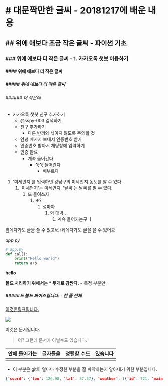 # # 대문짝만한 글씨 - 20181217에 배운 내용

## ## 위에 애보다 조금 작은 글씨 - 파이썬 기초

### ### 위에 애보다 더 작은 글씨 - 1. 카카오톡 챗봇 이용하기

#### #### 위에 애보다 더 작은 글씨

##### ##### 위에 애보다 더 작은 글씨

###### ###### 더 작은애

- 카카오톡 챗봇 친구 추가하기
  - @sspy-003 검색하기
  - 친구 추가하기
    - 다른 반꺼와 섞이지 않도록 주의할 것
  - 안녕 메시지 보내서 인증번호 받기
  - 인증번호 받아서 채팅창에 입력하기
  - 인증 완료
    - 계속 들어간다
      - 쭉쭉 들어간다
        - 배부르다



1. '미세먼지'를 입력하면 강남구의 미세먼지 농도를 알 수 있다.
   1. '미세먼지'는 미세먼지, '날씨'는 날씨를 알 수 있다.
      1. 또 들여쓰자
         1. 또?
            1. 설마아
               1. 와 대박..
                  1. 계속 들어가는구나



앞에다가도 글을 쓸 수 있고`hi!`뒤에다가도 글을 쓸 수 있어요

*app.py*

```python
# app.py
def cal():
    print("Hello world")
    return a+b
```

**hello**

**볼드 처리하기 위해서는 * 두개로 감싼다.** - 특정 부분만

##### #####도 볼드 싸이즈입니다. - 한 줄 전체

[이것은링크입니다.](www.naver.com ) 

![](https://t1.daumcdn.net/thumb/R720x0/?fname=http://t1.daumcdn.net/brunch/service/guest/image/7pG7B6ck9SbySLXTheFyIzY_it4.JPG)

이것은 문서입니다.

>  어? 그런데 문서가 아닐수도 있습니다.



| 안에 들어가는 | 글자들을 | 정렬할 수도 | 있습니다 |
| :-----------: | :------: | :---------: | :------: |
|               |          |             |          |

- 이 부분은 git이 얼마나 수정한 부분을 잘 파악하는지 알아내기 위한 부분입니다.

```json
{'coord': {'lon': 126.98, 'lat': 37.57}, 'weather': [{'id': 721, 'main': 'Haze', 'description': '연무', 'icon': '50d'}], 'base': 'stations', 'main': {'temp': 279.11, 'pressure': 1018, 'humidity': 30, 'temp_min': 278.15, 'temp_max': 279.95}, 'visibility': 10000, 'wind': {'speed': 3.1, 'deg': 280}, 'clouds': {'all': 0}, 'dt': 1545026400, 'sys': {'type': 1, 'id': 8105, 'message': 0.0056, 'country': 'KR', 'sunrise': 1545000046, 'sunset': 1545034526}, 'id': 1835848, 'name': 'Seoul', 'cod': 200}
```

